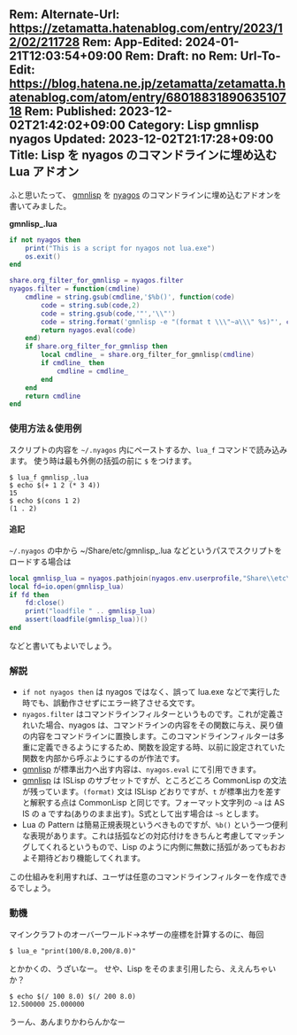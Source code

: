 Rem: Alternate-Url: https://zetamatta.hatenablog.com/entry/2023/12/02/211728
Rem: App-Edited: 2024-01-21T12:03:54+09:00
Rem: Draft: no
Rem: Url-To-Edit: https://blog.hatena.ne.jp/zetamatta/zetamatta.hatenablog.com/atom/entry/6801883189063510718
Rem: Published: 2023-12-02T21:42:02+09:00
Category: Lisp gmnlisp nyagos
Updated: 2023-12-02T21:17:28+09:00
Title: Lisp を nyagos のコマンドラインに埋め込む Lua アドオン
---
ふと思いたって、 [gmnlisp] を [nyagos] のコマンドラインに埋め込むアドオンを書いてみました。

[gmnlisp]: https://github.com/hymkor/gmnlisp
[nyagos]: https://github.com/nyaosorg/nyagos

**gmnlisp_.lua**

```lua
if not nyagos then
    print("This is a script for nyagos not lua.exe")
    os.exit()
end

share.org_filter_for_gmnlisp = nyagos.filter
nyagos.filter = function(cmdline)
    cmdline = string.gsub(cmdline,'$%b()', function(code)
        code = string.sub(code,2)
        code = string.gsub(code,'"','\\"')
        code = string.format('gmnlisp -e "(format t \\\"~a\\\" %s)"', code)
        return nyagos.eval(code)
    end)
    if share.org_filter_for_gmnlisp then
        local cmdline_ = share.org_filter_for_gmnlisp(cmdline)
        if cmdline_ then
            cmdline = cmdline_
        end
    end
    return cmdline
end
```

### 使用方法＆使用例

スクリプトの内容を `~/.nyagos` 内にペーストするか、`lua_f` コマンドで読み込みます。 使う時は最も外側の括弧の前に `$` をつけます。

```
$ lua_f gmnlisp_.lua
$ echo $(+ 1 2 (* 3 4))
15
$ echo $(cons 1 2)
(1 . 2)
```

#### 追記

`~/.nyagos` の中から ~/Share/etc/gmnlisp_.lua などというパスでスクリプトをロードする場合は

```lua
local gmnlisp_lua = nyagos.pathjoin(nyagos.env.userprofile,"Share\\etc\\gmnlisp_.lua")
local fd=io.open(gmnlisp_lua)
if fd then
    fd:close()
    print("loadfile " .. gmnlisp_lua)
    assert(loadfile(gmnlisp_lua))()
end
```

などと書いてもよいでしょう。

### 解説

- `if not nyagos then` は nyagos ではなく、誤って lua.exe などで実行した時でも、誤動作させずにエラー終了させる文です。
- `nyagos.filter` はコマンドラインフィルターというものです。これが定義されいた場合、nyagos は、コマンドラインの内容をその関数に与え、戻り値の内容をコマンドラインに置換します。このコマンドラインフィルターは多重に定義できるようにするため、関数を設定する時、以前に設定されていた関数を内部から呼ぶようにするのが作法です。
- [gmnlisp] が標準出力へ出す内容は、`nyagos.eval` にて引用できます。
- [gmnlisp] は ISLisp のサブセットですが、ところどころ CommonLisp の文法が残っています。`(format)` 文は ISLisp どおりですが、`t` が標準出力を差すと解釈する点は CommonLisp と同じです。フォーマット文字列の `~a` は AS IS の a ですね(ありのまま出す)。S式として出す場合は `~s` とします。
- Lua の Pattern は簡易正規表現というべきものですが、`%b()` という一つ便利な表現があります。これは括弧などの対応付けをきちんと考慮してマッチングしてくれるというもので、Lisp のように内側に無数に括弧があってもおおよそ期待どおり機能してくれます。

この仕組みを利用すれば、ユーザは任意のコマンドラインフィルターを作成できるでしょう。

### 動機

マインクラフトのオーバーワールド→ネザーの座標を計算するのに、毎回

```
$ lua_e "print(100/8.0,200/8.0)"
```

とかかくの、うざいなー。
せや、Lisp をそのまま引用したら、ええんちゃいか？

```
$ echo $(/ 100 8.0) $(/ 200 8.0)
12.500000 25.000000
```

うーん、あんまりかわらんかなー
